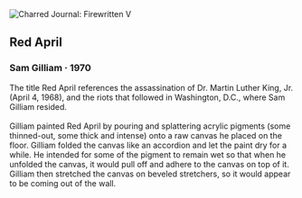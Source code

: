 <div class="artwork-of-the-day">
  <div class="container">
    <div class="img-wrapper">
      <img
        src="https://uploads5.wikiart.org/images/sam-gilliam/red-april-1970.jpg"
        alt="Charred Journal: Firewritten V" />
    </div>
    <div class="artwork-detail">
      <div class="artwork-origin"> 
        <h2 class="artwork-name">Red April</h2>
        <h3 class="artist">
          Sam Gilliam
                    ·  1970
        </h3>
      </div>
      <p class="description">
        <span class="artwork-description-text ng-binding" ng-bind-html="viewModel.ArtworkOfTheDay.Description | unsafe">The title Red April references the assassination of Dr. Martin Luther King, Jr. (April 4, 1968), and the riots that followed in Washington, D.C., where Sam Gilliam resided.
<br>
<br>Gilliam painted Red April by pouring and splattering acrylic pigments (some thinned-out, some thick and intense) onto a raw canvas he placed on the floor. Gilliam folded the canvas like an accordion and let the paint dry for a while. He intended for some of the pigment to remain wet so that when he unfolded the canvas, it would pull off and adhere to the canvas on top of it. Gilliam then stretched the canvas on beveled stretchers, so it would appear to be coming out of the wall.</span>
                        <div class="text-shadow-container" ng-show="showShadow" style=""></div>
      </p>
    </div>
  </div>

</div>
